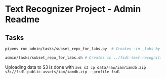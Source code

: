 # Text Recognizer Project - Admin Readme

## Tasks

```sh
pipenv run admin/tasks/subset_repo_for_labs.py  # Creates -in _labs by default

admin/tasks/subset_repo_for_labs.sh # Creates in ../fsdl-text-recognition-project, which should be the public git repo
```

Uploading data to S3 is done with `aws s3 cp data/raw/iam/iamdb.zip s3://fsdl-public-assets/iam/iamdb.zip --profile fsdl`
